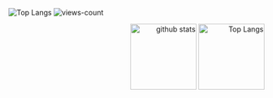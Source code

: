 ![Top Langs](https://github-readme-stats.vercel.app/api/top-langs/?username=Okakajp25&layout=compact)
![views-count](https://komarev.com/ghpvc/?username=Okakajp25&style=for-the-badge)
<p align="right"> 
  <img alt="github stats" height="130px" src="https://github-readme-stats.vercel.app/api?username=Okakajp25&theme=nord&show_icons=ture&count_private=true" />
  <img alt="Top Langs" height="130px" src="https://github-readme-stats.vercel.app/api/top-langs/?username=Okakajp25&theme=nord&show_icons=ture" />
</p>